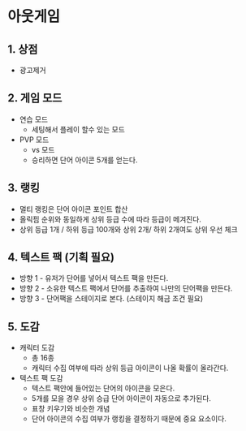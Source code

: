 # 아웃게임
## 1. 상점
  - 광고제거

## 2. 게임 모드
  - 연습 모드
      - 세팅해서 플레이 할수 있는 모드  
  - PVP 모드
      - vs 모드 
      - 승리하면 단어 아이콘 5개를 얻는다.

## 3. 랭킹
  - 멀티 랭킹은 단어 아이콘 포인트 합산
  - 올릭핌 순위와 동일하게 상위 등급 수에 따라 등급이 메겨진다.
  - 상위 등급 1개 / 하위 등급 100개와 상위 2개/ 하위 2개여도 상위 우선 체크 

## 4. 텍스트 팩 (기획 필요)
  - 방향 1 - 유저가 단어를 넣어서 텍스트 팩을 만든다.
  - 방향 2 - 소유한 텍스트 팩에서 단어를 추출하여 나만의 단어팩을 만든다.
  - 방향 3 - 단어팩을 스테이지로 본다. (스테이지 해금 조건 필요)   

## 5. 도감
  - 캐릭터 도감
    - 총 16종  
    - 캐릭터 수집 여부에 따라 상위 등급 아이콘이 나올 확률이 올라간다.
  - 텍스트 팩 도감
    - 텍스트 팩안에 들어있는 단어의 아이콘을 모은다. 
    - 5개를 모을 경우 상위 승급 단어 아이콘이 자동으로 추가된다. 
    - 표창 키우기와 비슷한 개념
    - 단어 아이콘의 수집 여부가 랭킹을 결정하기 때문에 중요 요소이다.
